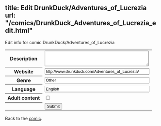 title: Edit DrunkDuck/Adventures_of_Lucrezia
url: "/comics/DrunkDuck_Adventures_of_Lucrezia_edit.html"
---
Edit info for comic DrunkDuck/Adventures_of_Lucrezia

<form name="comic" action="http://gaepostmail.appspot.com/comic/" method="post">
<table class="comicinfo">
<tr>
<th>Description</th><td><textarea name="description" cols="40" rows="3"></textarea></td>
</tr>
<tr>
<th>Website</th><td><input type="text" name="url" value="http://www.drunkduck.com/Adventures_of_Lucrezia/" size="40"/></td>
</tr>
<tr>
<th>Genre</th><td><input type="text" name="genre" value="Other" size="40"/></td>
</tr>
<tr>
<th>Language</th><td><input type="text" name="language" value="English" size="40"/></td>
</tr>
<tr>
<th>Adult content</th><td><input type="checkbox" name="adult" value="adult" /></td>
</tr>
<tr>
<th></th><td>
<input type="hidden" name="comic" value="DrunkDuck_Adventures_of_Lucrezia" />
<input type="submit" name="submit" value="Submit" />
</td>
</tr>
</table>
</form>

Back to the [comic](DrunkDuck_Adventures_of_Lucrezia.html).
